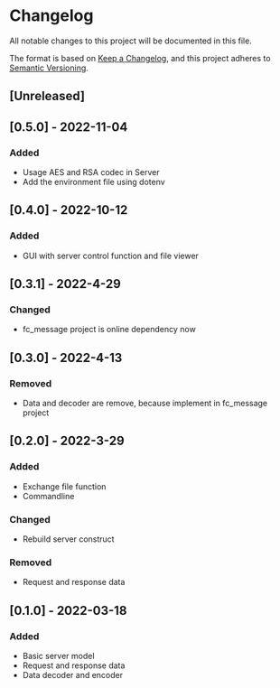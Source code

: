 # Changelog
All notable changes to this project will be documented in this file.

The format is based on [Keep a Changelog](https://keepachangelog.com/en/1.0.0/),
and this project adheres to [Semantic Versioning](https://semver.org/spec/v2.0.0.html).

## [Unreleased]

## [0.5.0] - 2022-11-04
### Added
- Usage AES and RSA codec in Server
- Add the environment file using dotenv

## [0.4.0] - 2022-10-12
### Added
- GUI with server control function and file viewer

## [0.3.1] - 2022-4-29
### Changed
- fc_message project is online dependency now

## [0.3.0] - 2022-4-13
### Removed
- Data and decoder are remove, because implement in fc_message project

## [0.2.0] - 2022-3-29
### Added
- Exchange file function
- Commandline
### Changed
- Rebuild server construct
### Removed
- Request and response data

## [0.1.0] - 2022-03-18
### Added
- Basic server model
- Request and response data
- Data decoder and encoder